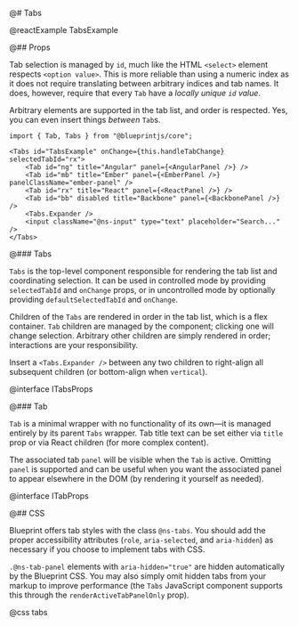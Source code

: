 @# Tabs

@reactExample TabsExample

@## Props

Tab selection is managed by `id`, much like the HTML `<select>` element respects
`<option value>`. This is more reliable than using a numeric index as it does
not require translating between arbitrary indices and tab names. It does,
however, require that every `Tab` have a _locally unique `id` value_.

Arbitrary elements are supported in the tab list, and order is respected. Yes,
you can even insert things _between_ `Tab`s.

```tsx
import { Tab, Tabs } from "@blueprintjs/core";

<Tabs id="TabsExample" onChange={this.handleTabChange} selectedTabId="rx">
    <Tab id="ng" title="Angular" panel={<AngularPanel />} />
    <Tab id="mb" title="Ember" panel={<EmberPanel />} panelClassName="ember-panel" />
    <Tab id="rx" title="React" panel={<ReactPanel />} />
    <Tab id="bb" disabled title="Backbone" panel={<BackbonePanel />} />
    <Tabs.Expander />
    <input className="@ns-input" type="text" placeholder="Search..." />
</Tabs>
```

@### Tabs

`Tabs` is the top-level component responsible for rendering the tab list and coordinating selection.
It can be used in controlled mode by providing `selectedTabId` and `onChange` props, or in
uncontrolled mode by optionally providing `defaultSelectedTabId` and `onChange`.

Children of the `Tabs` are rendered in order in the tab list, which is a flex container.
`Tab` children are managed by the component; clicking one will change selection. Arbitrary other
children are simply rendered in order; interactions are your responsibility.

Insert a `<Tabs.Expander />` between any two children to right-align all
subsequent children (or bottom-align when `vertical`).

@interface ITabsProps

@### Tab

`Tab` is a minimal wrapper with no functionality of its own&mdash;it is managed entirely by its
parent `Tabs` wrapper. Tab title text can be set either via `title` prop or via React children
(for more complex content).

The associated tab `panel` will be visible when the `Tab` is active. Omitting
`panel` is supported and can be useful when you want the associated panel to
appear elsewhere in the DOM (by rendering it yourself as needed).

@interface ITabProps

@## CSS

Blueprint offers tab styles with the class `@ns-tabs`. You should add the proper
accessibility attributes (`role`, `aria-selected`, and `aria-hidden`) as
necessary if you choose to implement tabs with CSS.

`.@ns-tab-panel` elements with `aria-hidden="true"` are hidden automatically by
the Blueprint CSS. You may also simply omit hidden tabs from your markup to
improve performance (the `Tabs` JavaScript component supports this through the
`renderActiveTabPanelOnly` prop).

@css tabs
